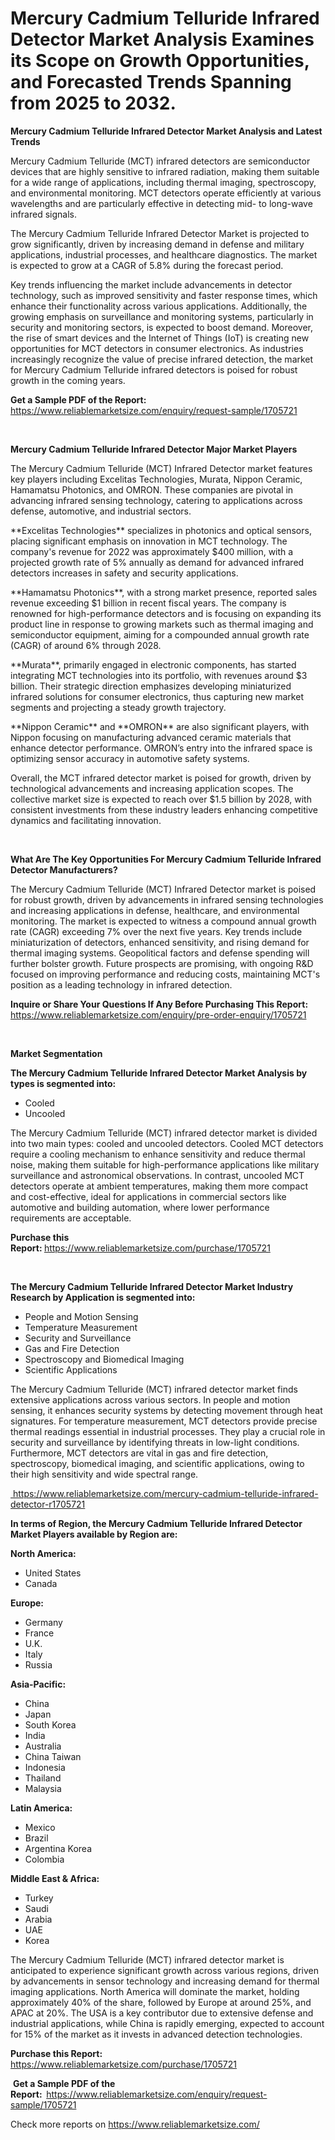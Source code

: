 <p><h1>Mercury Cadmium Telluride Infrared Detector Market Analysis Examines its Scope on Growth Opportunities, and Forecasted Trends Spanning from 2025 to 2032.</h1></p><p><strong>Mercury Cadmium Telluride Infrared Detector Market Analysis and Latest Trends</strong></p>
<p><p>Mercury Cadmium Telluride (MCT) infrared detectors are semiconductor devices that are highly sensitive to infrared radiation, making them suitable for a wide range of applications, including thermal imaging, spectroscopy, and environmental monitoring. MCT detectors operate efficiently at various wavelengths and are particularly effective in detecting mid- to long-wave infrared signals.</p><p>The Mercury Cadmium Telluride Infrared Detector Market is projected to grow significantly, driven by increasing demand in defense and military applications, industrial processes, and healthcare diagnostics. The market is expected to grow at a CAGR of 5.8% during the forecast period. </p><p>Key trends influencing the market include advancements in detector technology, such as improved sensitivity and faster response times, which enhance their functionality across various applications. Additionally, the growing emphasis on surveillance and monitoring systems, particularly in security and monitoring sectors, is expected to boost demand. Moreover, the rise of smart devices and the Internet of Things (IoT) is creating new opportunities for MCT detectors in consumer electronics. As industries increasingly recognize the value of precise infrared detection, the market for Mercury Cadmium Telluride infrared detectors is poised for robust growth in the coming years.</p></p>
<p><strong>Get a Sample PDF of the Report:&nbsp;</strong> <a href="https://www.reliablemarketsize.com/enquiry/request-sample/1705721?utm_campaign=3452&utm_medium=2&utm_source=Github&utm_content=ia&utm_term=27032025&utm_id=mercury-cadmium-telluride-infrared-detector">https://www.reliablemarketsize.com/enquiry/request-sample/1705721</a></p>
<p>&nbsp;</p>
<p><strong>Mercury Cadmium Telluride Infrared Detector Major Market Players</strong></p>
<p><p>The Mercury Cadmium Telluride (MCT) Infrared Detector market features key players including Excelitas Technologies, Murata, Nippon Ceramic, Hamamatsu Photonics, and OMRON. These companies are pivotal in advancing infrared sensing technology, catering to applications across defense, automotive, and industrial sectors.</p><p>**Excelitas Technologies** specializes in photonics and optical sensors, placing significant emphasis on innovation in MCT technology. The company's revenue for 2022 was approximately $400 million, with a projected growth rate of 5% annually as demand for advanced infrared detectors increases in safety and security applications.</p><p>**Hamamatsu Photonics**, with a strong market presence, reported sales revenue exceeding $1 billion in recent fiscal years. The company is renowned for high-performance detectors and is focusing on expanding its product line in response to growing markets such as thermal imaging and semiconductor equipment, aiming for a compounded annual growth rate (CAGR) of around 6% through 2028.</p><p>**Murata**, primarily engaged in electronic components, has started integrating MCT technologies into its portfolio, with revenues around $3 billion. Their strategic direction emphasizes developing miniaturized infrared solutions for consumer electronics, thus capturing new market segments and projecting a steady growth trajectory.</p><p>**Nippon Ceramic** and **OMRON** are also significant players, with Nippon focusing on manufacturing advanced ceramic materials that enhance detector performance. OMRON’s entry into the infrared space is optimizing sensor accuracy in automotive safety systems.</p><p>Overall, the MCT infrared detector market is poised for growth, driven by technological advancements and increasing application scopes. The collective market size is expected to reach over $1.5 billion by 2028, with consistent investments from these industry leaders enhancing competitive dynamics and facilitating innovation.</p></p>
<p>&nbsp;</p>
<p><strong>What Are The Key Opportunities For Mercury Cadmium Telluride Infrared Detector Manufacturers?</strong></p>
<p><p>The Mercury Cadmium Telluride (MCT) Infrared Detector market is poised for robust growth, driven by advancements in infrared sensing technologies and increasing applications in defense, healthcare, and environmental monitoring. The market is expected to witness a compound annual growth rate (CAGR) exceeding 7% over the next five years. Key trends include miniaturization of detectors, enhanced sensitivity, and rising demand for thermal imaging systems. Geopolitical factors and defense spending will further bolster growth. Future prospects are promising, with ongoing R&D focused on improving performance and reducing costs, maintaining MCT's position as a leading technology in infrared detection.</p></p>
<p><strong>Inquire or Share Your Questions If Any Before Purchasing This Report:</strong> <a href="https://www.reliablemarketsize.com/enquiry/pre-order-enquiry/1705721?utm_campaign=3452&utm_medium=2&utm_source=Github&utm_content=ia&utm_term=27032025&utm_id=mercury-cadmium-telluride-infrared-detector">https://www.reliablemarketsize.com/enquiry/pre-order-enquiry/1705721</a></p>
<p>&nbsp;</p>
<p><strong>Market Segmentation</strong></p>
<p><strong>The Mercury Cadmium Telluride Infrared Detector Market Analysis by types is segmented into:</strong></p>
<p><ul><li>Cooled</li><li>Uncooled</li></ul></p>
<p><p>The Mercury Cadmium Telluride (MCT) infrared detector market is divided into two main types: cooled and uncooled detectors. Cooled MCT detectors require a cooling mechanism to enhance sensitivity and reduce thermal noise, making them suitable for high-performance applications like military surveillance and astronomical observations. In contrast, uncooled MCT detectors operate at ambient temperatures, making them more compact and cost-effective, ideal for applications in commercial sectors like automotive and building automation, where lower performance requirements are acceptable.</p></p>
<p><strong>Purchase this Report:&nbsp;</strong><a href="https://www.reliablemarketsize.com/purchase/1705721?utm_campaign=3452&utm_medium=2&utm_source=Github&utm_content=ia&utm_term=27032025&utm_id=mercury-cadmium-telluride-infrared-detector">https://www.reliablemarketsize.com/purchase/1705721</a></p>
<p>&nbsp;</p>
<p><strong>The Mercury Cadmium Telluride Infrared Detector Market Industry Research by Application is segmented into:</strong></p>
<p><ul><li>People and Motion Sensing</li><li>Temperature Measurement</li><li>Security and Surveillance</li><li>Gas and Fire Detection</li><li>Spectroscopy and Biomedical Imaging</li><li>Scientific Applications</li></ul></p>
<p><p>The Mercury Cadmium Telluride (MCT) infrared detector market finds extensive applications across various sectors. In people and motion sensing, it enhances security systems by detecting movement through heat signatures. For temperature measurement, MCT detectors provide precise thermal readings essential in industrial processes. They play a crucial role in security and surveillance by identifying threats in low-light conditions. Furthermore, MCT detectors are vital in gas and fire detection, spectroscopy, biomedical imaging, and scientific applications, owing to their high sensitivity and wide spectral range.</p></p>
<p><a href="https://www.reliablemarketsize.com/mercury-cadmium-telluride-infrared-detector-r1705721?utm_campaign=3452&utm_medium=2&utm_source=Github&utm_content=ia&utm_term=27032025&utm_id=mercury-cadmium-telluride-infrared-detector">&nbsp;https://www.reliablemarketsize.com/mercury-cadmium-telluride-infrared-detector-r1705721</a></p>
<p><strong>In terms of Region, the Mercury Cadmium Telluride Infrared Detector Market Players available by Region are:</strong></p>
<p>
    <p> <strong> North America: </strong>
        <ul>
            <li>United States</li>
            <li>Canada</li>
        </ul>
        </p> 
    <p> <strong> Europe: </strong>
        <ul>
            <li>Germany</li>
            <li>France</li>
            <li>U.K.</li>
            <li>Italy</li>
            <li>Russia</li>
        </ul>
        </p> 
    <p> <strong> Asia-Pacific: </strong>
        <ul>
            <li>China</li>
            <li>Japan</li>
            <li>South Korea</li>
            <li>India</li>
            <li>Australia</li>
            <li>China Taiwan</li>
            <li>Indonesia</li>
            <li>Thailand</li>
            <li>Malaysia</li>
        </ul>
        </p> 
    <p> <strong> Latin America: </strong>
        <ul>
            <li>Mexico</li>
            <li>Brazil</li>
            <li>Argentina Korea</li>
            <li>Colombia</li>
        </ul>
        </p> 
    <p> <strong> Middle East & Africa: </strong>
        <ul>
            <li>Turkey</li>
            <li>Saudi</li>
            <li>Arabia</li>
            <li>UAE</li>
            <li>Korea</li>
        </ul>
    </p>
    </p>
<p><p>The Mercury Cadmium Telluride (MCT) infrared detector market is anticipated to experience significant growth across various regions, driven by advancements in sensor technology and increasing demand for thermal imaging applications. North America will dominate the market, holding approximately 40% of the share, followed by Europe at around 25%, and APAC at 20%. The USA is a key contributor due to extensive defense and industrial applications, while China is rapidly emerging, expected to account for 15% of the market as it invests in advanced detection technologies.</p></p>
<p><strong>Purchase this Report: </strong><a href="https://www.reliablemarketsize.com/purchase/1705721?utm_campaign=3452&utm_medium=2&utm_source=Github&utm_content=ia&utm_term=27032025&utm_id=mercury-cadmium-telluride-infrared-detector">https://www.reliablemarketsize.com/purchase/1705721</a></p>
<p>&nbsp;<strong>Get a Sample PDF of the Report:&nbsp;&nbsp;</strong><a href="https://www.reliablemarketsize.com/enquiry/request-sample/1705721?utm_campaign=3452&utm_medium=2&utm_source=Github&utm_content=ia&utm_term=27032025&utm_id=mercury-cadmium-telluride-infrared-detector">https://www.reliablemarketsize.com/enquiry/request-sample/1705721</a></p>
<p><strong></strong></p>
<p>Check more reports on <a href="https://www.reliablemarketsize.com/?utm_campaign=3452&utm_medium=2&utm_source=Github&utm_content=ia&utm_term=27032025&utm_id=mercury-cadmium-telluride-infrared-detector">https://www.reliablemarketsize.com/</a></p>